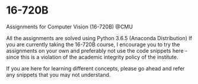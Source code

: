 # 16-720B
Assignments for Computer Vision (16-720B) @CMU


All the assignments are solved using Python 3.6.5 (Anaconda Distribution)
If you are currently taking the 16-720B course, I encourage you to try the assignments on your own and preferably not use the code snippets here - since this is a violation of the academic integrity policy of the institute.

If you are here for learning different concepts, please go ahead and refer any snippets that you may not understand.
